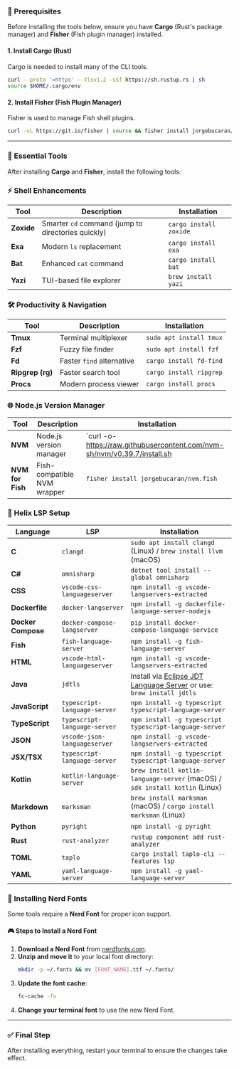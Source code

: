### **🔹 Prerequisites**
Before installing the tools below, ensure you have **Cargo** (Rust's package manager) and **Fisher** (Fish plugin manager) installed.

#### **1. Install Cargo (Rust)**
Cargo is needed to install many of the CLI tools.
```sh
curl --proto '=https' --tlsv1.2 -sSf https://sh.rustup.rs | sh
source $HOME/.cargo/env
```

#### **2. Install Fisher (Fish Plugin Manager)**
Fisher is used to manage Fish shell plugins.
```sh
curl -sL https://git.io/fisher | source && fisher install jorgebucaran/fisher
```

---

### **🔹 Essential Tools**
After installing **Cargo** and **Fisher**, install the following tools:

### **⚡ Shell Enhancements**
| Tool  | Description | Installation |
|--------|------------|--------------|
| **Zoxide** | Smarter `cd` command (jump to directories quickly) | `cargo install zoxide` |
| **Exa** | Modern `ls` replacement | `cargo install exa` |
| **Bat** | Enhanced `cat` command | `cargo install bat` |
| **Yazi** | TUI-based file explorer | `brew install yazi` |

### **🛠 Productivity & Navigation**
| Tool  | Description | Installation |
|--------|------------|--------------|
| **Tmux** | Terminal multiplexer | `sudo apt install tmux` |
| **Fzf** | Fuzzy file finder | `sudo apt install fzf` |
| **Fd** | Faster `find` alternative | `cargo install fd-find` |
| **Ripgrep (rg)** | Faster search tool | `cargo install ripgrep` |
| **Procs** | Modern process viewer | `cargo install procs` |

### **🌐 Node.js Version Manager**
| Tool  | Description | Installation |
|--------|------------|--------------|
| **NVM** | Node.js version manager | `curl -o- https://raw.githubusercontent.com/nvm-sh/nvm/v0.39.7/install.sh | bash` |
| **NVM for Fish** | Fish-compatible NVM wrapper | `fisher install jorgebucaran/nvm.fish` |

### **🧬 Helix LSP Setup**

| Language  | LSP | Installation |
|-----------|-----|-------------|
| **C** | `clangd` | `sudo apt install clangd` (Linux) / `brew install llvm` (macOS) |
| **C#** | `omnisharp` | `dotnet tool install --global omnisharp` |
| **CSS** | `vscode-css-languageserver` | `npm install -g vscode-langservers-extracted` |
| **Dockerfile** | `docker-langserver` | `npm install -g dockerfile-language-server-nodejs` |
| **Docker Compose** | `docker-compose-langserver` | `pip install docker-compose-language-service` |
| **Fish** | `fish-language-server` | `npm install -g fish-language-server` |
| **HTML** | `vscode-html-languageserver` | `npm install -g vscode-langservers-extracted` |
| **Java** | `jdtls` | Install via [Eclipse JDT Language Server](https://github.com/eclipse-jdtls/eclipse.jdt.ls) or use: `brew install jdtls` |
| **JavaScript** | `typescript-language-server` | `npm install -g typescript typescript-language-server` |
| **TypeScript** | `typescript-language-server` | `npm install -g typescript typescript-language-server` |
| **JSON** | `vscode-json-languageserver` | `npm install -g vscode-langservers-extracted` |
| **JSX/TSX** | `typescript-language-server` | `npm install -g typescript typescript-language-server` |
| **Kotlin** | `kotlin-language-server` | `brew install kotlin-language-server` (macOS) / `sdk install kotlin` (Linux) |
| **Markdown** | `marksman` | `brew install marksman` (macOS) / `cargo install marksman` (Linux) |
| **Python** | `pyright` | `npm install -g pyright` |
| **Rust** | `rust-analyzer` | `rustup component add rust-analyzer` |
| **TOML** | `taplo` | `cargo install taplo-cli --features lsp` |
| **YAML** | `yaml-language-server` | `npm install -g yaml-language-server` |

### **🔹 Installing Nerd Fonts**
Some tools require a **Nerd Font** for proper icon support.

#### **🎮 Steps to Install a Nerd Font**
1. **Download a Nerd Font** from [nerdfonts.com](http://nerdfonts.com/).
2. **Unzip and move it** to your local font directory:
   ```sh
   mkdir -p ~/.fonts && mv [FONT_NAME].ttf ~/.fonts/
   ```
3. **Update the font cache**:
   ```sh
   fc-cache -fv
   ```
4. **Change your terminal font** to use the new Nerd Font.

---

### **✅ Final Step**
After installing everything, restart your terminal to ensure the changes take effect.


